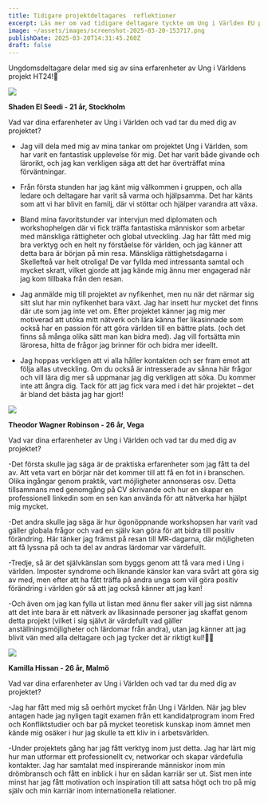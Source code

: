```yaml
---
title: Tidigare projektdeltagares  reflektioner
excerpt: Läs mer om vad tidigare deltagare tyckte om Ung i Världen EU projektet!
image: ~/assets/images/screenshot-2025-03-20-153717.png
publishDate: 2025-03-20T14:31:45.260Z
draft: false
---
```

<!--StartFragment-->

Ungdomsdeltagare delar med sig av sina erfarenheter av Ung i Världens projekt HT24!🌟

![](~/assets/images/1-1-.png)

**Shaden El Seedi - 21 år, Stockholm**

Vad var dina erfarenheter av Ung i Världen och vad tar du med dig av projektet?



* Jag vill dela med mig av mina tankar om projektet Ung i Världen, som har varit en fantastisk upplevelse för mig. Det har varit både givande och lärorikt, och jag kan verkligen säga att det har överträffat mina förväntningar.



* Från första stunden har jag känt mig välkommen i gruppen, och alla ledare och deltagare har varit så varma och hjälpsamma. Det har känts som att vi har blivit en familj, där vi stöttar och hjälper varandra att växa.



* Bland mina favoritstunder var intervjun med diplomaten och workshophelgen där vi fick träffa fantastiska människor som arbetar med mänskliga rättigheter och global utveckling. Jag har fått med mig bra verktyg och en helt ny förståelse för världen, och jag känner att detta bara är början på min resa. Mänskliga rättighetsdagarna i Skellefteå var helt otroliga! De var fyllda med intressanta samtal och mycket skratt, vilket gjorde att jag kände mig ännu mer engagerad när jag kom tillbaka från den resan.



* Jag anmälde mig till projektet av nyfikenhet, men nu när det närmar sig sitt slut har min nyfikenhet bara växt. Jag har insett hur mycket det finns där ute som jag inte vet om. Efter projektet känner jag mig mer motiverad att utöka mitt nätverk och lära känna fler likasinnade som också har en passion för att göra världen till en bättre plats. (och det finns så många olika sätt man kan bidra med). Jag vill fortsätta min läroresa, hitta de frågor jag brinner för och bidra mer ideellt.



* Jag hoppas verkligen att vi alla håller kontakten och ser fram emot att följa allas utveckling. Om du också är intresserade av sånna här frågor och vill lära dig mer så uppmanar jag dig verkligen att söka. Du kommer inte att ångra dig. Tack för att jag fick vara med i det här projektet – det är bland det bästa jag har gjort!



![](~/assets/images/2-1-.png)

**Theodor Wagner Robinson - 26 år, Vega**

Vad var dina erfarenheter av Ung i Världen och vad tar du med dig av projektet?



\-Det första skulle jag säga är de praktiska erfarenheter som jag fått ta del av. Att veta vart en börjar när det kommer till att få en fot in i branschen. Olika ingångar genom praktik, vart möjligheter annonseras osv. Detta tillsammans med genomgång på CV skrivande och hur en skapar en professionell linkedin som en sen kan använda för att nätverka har hjälpt mig mycket.



\-Det andra skulle jag säga är hur ögonöppnande workshopsen har varit vad gäller globala frågor och vad en själv kan göra för att bidra till positiv förändring. Här tänker jag främst på resan till MR-dagarna, där möjligheten att få lyssna på och ta del av andras lärdomar var värdefullt.



\-Tredje, så är det självkänslan som byggs genom att få vara med i Ung i världen. Imposter syndrome och liknande känslor kan vara svårt att göra sig av med, men efter att ha fått träffa på andra unga som vill göra positiv förändring i världen gör så att jag också känner att jag kan!



\-Och även om jag kan fylla ut listan med ännu fler saker vill jag sist nämna att det inte bara är ett nätverk av likasinnade personer jag skaffat genom detta projekt (vilket i sig självt är värdefullt vad gäller anställningsmöjligheter och lärdomar från andra), utan jag känner att jag blivit vän med alla deltagare och jag tycker det är riktigt kul!🙌🏽



![](~/assets/images/3-1-.png)

**Kamilla Hissan - 26 år, Malmö**

Vad var dina erfarenheter av Ung i Världen och vad tar du med dig av projektet?



\-Jag har fått med mig så oerhört mycket från Ung i Världen. När jag blev antagen hade jag nyligen tagit examen från ett kandidatprogram inom Fred och Konfliktstudier och bar på mycket teoretisk kunskap inom ämnet men kände mig osäker i hur jag skulle ta ett kliv in i arbetsvärlden. 



\-Under projektets gång har jag fått verktyg inom just detta. Jag har lärt mig hur man utformar ett professionellt cv, networkar och skapar värdefulla kontakter. Jag har samtalat med inspirerande människor inom min drömbransch och fått en inblick i hur en sådan karriär ser ut. Sist men inte minst har jag fått motivation och inspiration till att satsa högt och tro på mig själv och min karriär inom internationella relationer.



<!--EndFragment-->